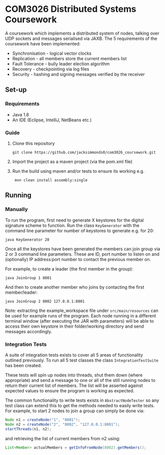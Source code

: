 
  
# COM3026 Distributed Systems Coursework  
  
A coursework which implements a distributed system of nodes, talking over UDP sockets and messages serialised via JAXB. The 5 requirements of the coursework have been implemented:  
  
- Synchronisation - logical vector clocks  
- Replication - all members store the current members list  
- Fault Tolerance - bully leader election algorithm  
- Recovery - checkpointing via log files  
- Security - hashing and signing messages verified by the receiver  
  
## Set-up  
### Requirements  
- Java 1.8  
- An IDE  (Eclipse, IntelliJ, NetBeans etc.)  
  
### Guide  
1. Clone this repository  
   ```   
   git clone https://github.com/jacksimmonds0/com3026_coursework.git   
   ```  
  
2. Import the project as a maven project (via the pom.xml file)  
3. Run the build using maven and/or tests to ensure its working e.g.  
   ```  
	mvn clean install assembly:single 
	 ```  
## Running  
### Manually  
To run the program,  first need to generate X keystores for the digital signature scheme to function. Run the class `KeyGenerator` with the command line parameter for number of keystores to generate e.g. for 20:  
```  
java KeyGenerator 20  
```  
Once all the keystores have been generated the members can join group via 2 or 3 command line parameters. These are ID, port number to listen on and (optionally) IP address:port number to contact the previous member on.   
  
For example, to create a leader (the first member in the group):   
```  
java JoinGroup 1 8001  
```  
  
And then to create another member who joins by contacting the first member/leader:  
```  
java JoinGroup 2 8002 127.0.0.1:8001  
```  
Note: extracting the example_workspace file under `src/main/resources` can be used for example runs of the program. 
Each node running in a different terminal window (after executing the JAR with parameters) will be able to access their own keystore in their folder/working directory and send messages accordingly.
  
  
### Integration Tests  
A suite of integration tests exists to cover all 5 areas of functionality outlined previously. To run all 5 test classes the class `IntegrationTestSuite` has been created. 

These tests will spin up nodes into threads, shut them down (where appropriate) and send a message to one or all of the still running nodes to return their current list of members. The list will be asserted against expected values to ensure the program is working as expected.

The common functionality to write tests exists in `AbstractNodeTester` so any test class can extend this to get the methods needed to easily write tests. For example, to start 2 nodes to join a group can simply be done via:
```java
Node n1 = createNode("1", "8001");  
Node n2 = createNode("2", "8002", "127.0.0.1:8001");  
startThreads(n1, n2);  
```
and retrieving the list of current members from n2 using:
```java
List<Member> actualMembers = getInfoFromNode(8002).getMembers();
```